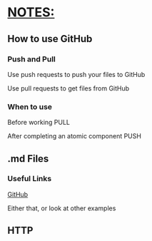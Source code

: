 # [NOTES:](https://github.com/eman0202byu/startup/blob/main/notes.md#notes)

## How to use GitHub

### Push and Pull
Use push requests to push your files to GitHub

Use pull requests to get files from GitHub

### When to use

Before working PULL

After completing an atomic component PUSH

## .md Files

### Useful Links

[GitHub](https://docs.github.com/en/get-started/writing-on-github/getting-started-with-writing-and-formatting-on-github/basic-writing-and-formatting-syntax)

Either that, or look at other examples

## HTTP
